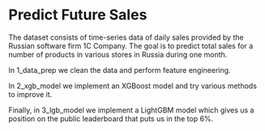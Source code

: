 # Predict Future Sales
The dataset consists of time-series data of daily sales provided by the Russian software firm 1C Company. 
The goal is to predict total sales for a number of products in various stores in Russia during one month.

In 1_data_prep we clean the data and perform feature engineering.

In 2_xgb_model we implement an XGBoost model and try various methods to improve it.

Finally, in 3_lgb_model we implement a LightGBM model which gives us a position on the public leaderboard that puts us in the top 6%.
